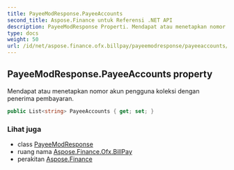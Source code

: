 ```yaml
---
title: PayeeModResponse.PayeeAccounts
second_title: Aspose.Finance untuk Referensi .NET API
description: PayeeModResponse Properti. Mendapat atau menetapkan nomor akun pengguna koleksi dengan penerima pembayaran.
type: docs
weight: 50
url: /id/net/aspose.finance.ofx.billpay/payeemodresponse/payeeaccounts/
---
```

## PayeeModResponse.PayeeAccounts property

Mendapat atau menetapkan nomor akun pengguna koleksi dengan penerima pembayaran.

```csharp
public List<string> PayeeAccounts { get; set; }
```

### Lihat juga

* class [PayeeModResponse](../)
* ruang nama [Aspose.Finance.Ofx.BillPay](../../payeemodresponse/)
* perakitan [Aspose.Finance](../../../)


